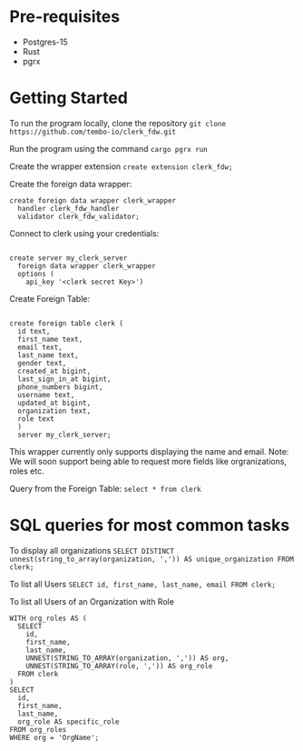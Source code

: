 # Pre-requisites

- Postgres-15
- Rust
- pgrx

# Getting Started

To run the program locally, clone the repository
`git clone https://github.com/tembo-io/clerk_fdw.git`

Run the program using the command
`cargo pgrx run`

Create the wrapper extension
`create extension clerk_fdw;`

Create the foreign data wrapper:

```
create foreign data wrapper clerk_wrapper
  handler clerk_fdw_handler
  validator clerk_fdw_validator;
```

Connect to clerk using your credentials:

```

create server my_clerk_server
  foreign data wrapper clerk_wrapper
  options (
    api_key '<clerk secret Key>')
```

Create Foreign Table:

```

create foreign table clerk (
  id text,
  first_name text,
  email text,
  last_name text,
  gender text,
  created_at bigint,
  last_sign_in_at bigint,
  phone_numbers bigint,
  username text,
  updated_at bigint,
  organization text,
  role text
  )
  server my_clerk_server;

```

This wrapper currently only supports displaying the name and email.
Note: We will soon support being able to request more fields like orgranizations, roles etc.

Query from the Foreign Table:
`select * from clerk`

# SQL queries for most common tasks

To display all organizations
`SELECT DISTINCT unnest(string_to_array(organization, ',')) AS unique_organization FROM clerk;`

To list all Users
`SELECT id, first_name, last_name, email FROM clerk;`

To list all Users of an Organization with Role

```
WITH org_roles AS (
  SELECT
    id,
    first_name,
    last_name,
    UNNEST(STRING_TO_ARRAY(organization, ',')) AS org,
    UNNEST(STRING_TO_ARRAY(role, ',')) AS org_role
  FROM clerk
)
SELECT
  id,
  first_name,
  last_name,
  org_role AS specific_role
FROM org_roles
WHERE org = 'OrgName';

```
